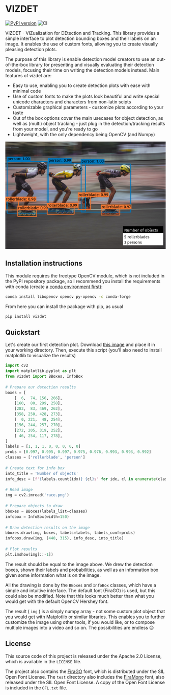 # VIZDET

[![PyPI version](https://badge.fury.io/py/vizdet.svg)](https://badge.fury.io/py/vizdet) ![CI](https://github.com/tadejsv/vizdet/workflows/CI/badge.svg)

VIZDET - VIZualization for DEtection and Tracking. This library provides a simple interface to plot detection bounding boxes and their labels on an image. It enables the use of custom fonts, allowing you to create visually pleasing detection plots.

The purpose of this library is enable detection model creators to use an out-of-the-box library for presenting and visually evaluating their detection models, focusing their time on writing the detection models instead. Main features of vizdet are:

* Easy to use, enabling you to create detection plots with ease with minimal code
* Use of custom fonts to make the plots look beautiful and write special unicode characters and characters from non-latin scipts
* Customizable graphical parameters - customize plots according to your taste
* Out of the box options cover the main usecases for object detection, as well as (multi) object tracking - just plug in the detection/tracking results from your model, and you're ready to go
* Lightweight, with the only dependency being OpenCV (and Numpy)

![Race example](https://github.com/tadejsv/vizdet/raw/main/_assets/example_race.png)

## Installation instructions

This module requires the freetype OpenCV module, which is not included in the PyPI repository package, so
I recommend you install the requirements with conda (create a [conda environment first](https://docs.conda.io/projects/conda/en/latest/user-guide/tasks/manage-environments.html#creating-an-environment-with-commands)):

``` sh
conda install libopencv opencv py-opencv -c conda-forge
```

From here you can install the package with pip, as usual

``` sh
pip install vizdet
```

## Quickstart

Let's create our first detection plot. Download [this image](https://github.com/tadejsv/vizdet/raw/main/_assets/race.png) and place it in your working directory. Then, execute this script (you'll also need to install matplotlib to visualize the results)

``` python
import cv2
import matplotlib.pyplot as plt
from vizdet import BBoxes, InfoBox

# Prepare our detection results
boxes = [
    [  6,  74, 156, 266],
    [160,  80, 299, 258],
    [283,  83, 469, 262],    
    [358, 250, 428, 273],
    [  0, 221,  48, 254],
    [156, 244, 257, 270],
    [272, 205, 319, 252],  
    [ 46, 254, 117, 278],
]
labels = [1, 1, 1, 0, 0, 0, 0, 0]
probs = [0.997, 0.995, 0.997, 0.975, 0.976, 0.993, 0.993, 0.992]
classes = ['rollerblade', 'person']

# Create text for info box
into_title = 'Number of objects'
info_desc = [f'{labels.count(idx)} {cl}s' for idx, cl in enumerate(classes)]

# Read image
img = cv2.imread('race.png')

# Prepare objects to draw
bboxes = BBoxes(labels_list=classes)
infobox = InfoBox(width=150)

# Draw detection results on the image
bboxes.draw(img, boxes, labels=labels, labels_conf=probs)
infobox.draw(img, (440, 315), info_desc, into_title)

# Plot results
plt.imshow(img[::-1])
```

The result should be equal to the image above. We drew the detection boxes, shown their labels and probabilities, as well as an information box given some information what is on the image.

All the drawing is done by the `BBoxes` and `InfoBox` classes, which have a simple and intuitive interface. The default font (FiraGO) is used, but this could also be modified. Note that this looks much better than what you would get with the default OpenCV Hershey font.

The result ( `img` ) is a simply numpy array - not some custom plot object that you would get with Matplotlib or similar libraries. This enables you to further customize the image using other tools, if you would like, or to compose multiple images into a video and so on. The possibilities are endless 😉

## License

This source code of this project is released under the Apache 2.0 License, which is available in the `LICENSE` file.

The project also contains the [FiraGO](https://github.com/bBoxType/FiraGO) font, which is distributed under the SIL Open Font License. The `test` directory also includes the [FiraMono](https://fonts.google.com/specimen/Fira+Mono) font, also released under the SIL Open Font License. A copy of the Open Font License is included in the `OFL.txt` file.
